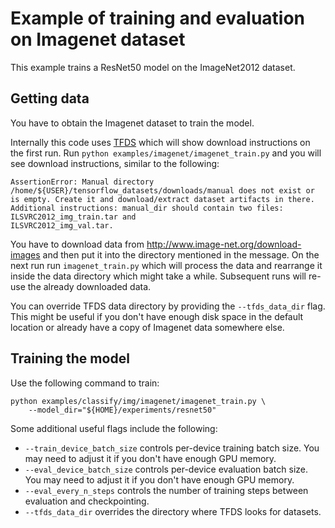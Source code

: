 # Example of training and evaluation on Imagenet dataset

This example trains a ResNet50 model on the ImageNet2012 dataset.

## Getting data

You have to obtain the Imagenet dataset to train the model.

Internally this code uses [TFDS](https://github.com/tensorflow/datasets) which will show download instructions on the first run.
Run `python examples/imagenet/imagenet_train.py` and you will see download instructions, similar to the following:

```
AssertionError: Manual directory /home/${USER}/tensorflow_datasets/downloads/manual does not exist or is empty. Create it and download/extract dataset artifacts in there. Additional instructions: manual_dir should contain two files: ILSVRC2012_img_train.tar and
ILSVRC2012_img_val.tar.
```

You have to download data from http://www.image-net.org/download-images and then put it into
the directory mentioned in the message.
On the next run run `imagenet_train.py` which will process the data and rearrange it inside the data directory which might take a while.
Subsequent runs will re-use the already downloaded data.

You can override TFDS data directory by providing the `--tfds_data_dir` flag. This might be useful if you don't have enough disk space in the default location or already have a copy of Imagenet data somewhere else.

## Training the model

Use the following command to train:

```
python examples/classify/img/imagenet/imagenet_train.py \
    --model_dir="${HOME}/experiments/resnet50"
```

Some additional useful flags include the following:

* `--train_device_batch_size` controls per-device training batch size. You may need to adjust it if you don't have enough GPU memory.
* `--eval_device_batch_size` controls per-device evaluation batch size. You may need to adjust it if you don't have enough GPU memory.
* `--eval_every_n_steps` controls the number of training steps between evaluation and checkpointing.
* `--tfds_data_dir` overrides the directory where TFDS looks for datasets.
